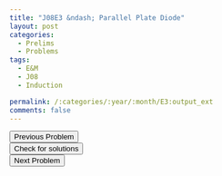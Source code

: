```yaml
---
title: "J08E3 &ndash; Parallel Plate Diode"
layout: post
categories:
  - Prelims
  - Problems
tags:
  - E&M
  - J08
  - Induction

permalink: /:categories/:year/:month/E3:output_ext
comments: false
---
```

<object data="2008J3E.pdf" type="application/pdf" width="100%" height="500"></object>

<div class='navbar'>
	<div float='left'><button onclick="window.location='E2.html'" >Previous Problem</button></div>
	<div float='center'><button onclick="window.location='https://princetonprelim.com/prelim/20/'">Check for solutions</button></div>
	<div float='right'><button onclick="window.location='Q1.html'" > Next Problem</button></div>
</div>
